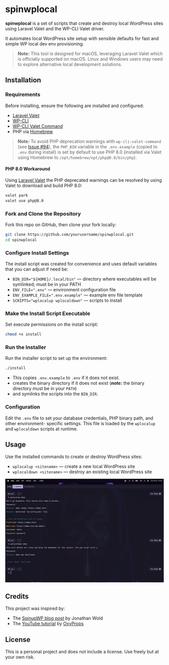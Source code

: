 # spinwplocal

**spinwplocal** is a set of scripts that create and destroy local WordPress sites using Laravel
Valet and the WP-CLI Valet driver.

It automates local WordPress site setup with sensible defaults for fast and simple WP local dev env provisioning.

> **Note:** This tool is designed for macOS, leveraging Laravel Valet which is officially supported on macOS.
> Linux and Windows users may need to explore alternative local development solutions.

## Installation

### Requirements

Before installing, ensure the following are installed and configured:

- [Laravel Valet](https://laravel.com/docs/valet)
- [WP-CLI](https://wp-cli.org/)
- [WP-CLI Valet Command](https://github.com/aaemnnosttv/wp-cli-valet-command)
- PHP via [Homebrew](https://brew.sh/)

> **Note:** To avoid PHP deprecation warnings with `wp-cli-valet-command`
> (see [Issue #94](https://github.com/aaemnnosttv/wp-cli-valet-command/issues/94)),
> the `PHP_BIN` variable in the `.env.example` (copied to `.env` during install) is set by
> default to use PHP 8.0 (installed via Valet using Homebrew to `/opt/homebrew/opt/php@8.0/bin/php`).

#### PHP 8.0 Workaround

Using [Laravel Valet](https://laravel.com/docs/12.x/valet) the PHP deprecated warnings can be resolved by
using Valet to download and build PHP 8.0:

```bash
valet park
valet use php@8.0
```

### Fork and Clone the Repository

Fork this repo on GitHub, then clone your fork locally:

```bash
git clone https://github.com/yourusername/spinwplocal.git
cd spinwplocal
```

### Configure Install Settings

The install script was created for convenience and uses default variables that you can adjust if need be:

- `BIN_DIR="${HOME}/.local/bin"` — directory where executables will be symlinked; must be in your PATH
- `ENV_FILE=".env"` — environment configuration file
- `ENV_EXAMPLE_FILE=".env.example"` — example env file template
- `SCRIPTS="wplocalup wplocaldown"` — scripts to install

### Make the Install Script Executable

Set execute permissions on the install script:

```bash
chmod +x install
```

### Run the Installer

Run the installer script to set up the environment:

```bash
./install
```

- This copies `.env.example` to `.env` if it does not exist.
- creates the binary directory if it does not exist (**_note:_** the binary directory must be in your `PATH`)
- and symlinks the scripts into the `BIN_DIR`.

### Configuration

Edit the `.env` file to set your database credentials, PHP binary path, and other environment-
specific settings. This file is loaded by the `wplocalup` and `wplocaldown` scripts at runtime.

## Usage

Use the installed commands to create or destroy WordPress sites:

- `wplocalup <sitename>` — create a new local WordPress site
- `wplocaldown <sitename>` — destroy an existing local WordPress site

![CLI usage example](./screenshot.png)

## Credits

This project was inspired by:

- The [SpinupWP blog post](https://spinupwp.com/laravel-valet-local-wordpress-dev/) by Jonathan
  Wold
- The [YouTube tutorial](https://www.youtube.com/watch?v=ujPFVGbWZ88) by [OxyProps](https://www.youtube.com/@OxyProps)

## License

This is a personal project and does not include a license. Use freely but at your own risk.
